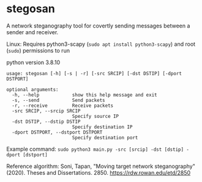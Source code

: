 # stegosan

A network steganography tool for covertly sending messages between a sender and receiver.

Linux: Requires python3-scapy (`sudo apt install python3-scapy`) and root (`sudo`) permissions to run

python version 3.8.10

```
usage: stegosan [-h] [-s | -r] [-src SRCIP] [-dst DSTIP] [-dport DSTPORT]

optional arguments:
  -h, --help            show this help message and exit
  -s, --send            Send packets
  -r, --receive         Receive packets
  -src SRCIP, --srcip SRCIP
                        Specify source IP
  -dst DSTIP, --dstip DSTIP
                        Specify destination IP
  -dport DSTPORT, --dstport DSTPORT
                        Specify destination port
 ```

Example command:
`sudo python3 main.py -src [srcip] -dst [dstip] -dport [dstport]`

Reference algorithm: 
Soni, Tapan, "Moving target network steganography" (2020). Theses and Dissertations. 2850. https://rdw.rowan.edu/etd/2850
